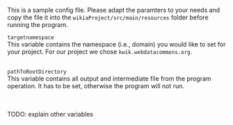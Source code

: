 This is a sample config file.
Please adapt the paramters to your needs and copy the file it into the `wikiaProject/src/main/resources` folder before running the program.<br/>

`targetnamespace`<br/>
This variable contains the namespace (i.e., domain) you would like to set for your project. For our project we chose `kwik.webdatacommons.org`.
<br/><br/>

`pathToRootDirectory`<br/>
This variable contains all output and intermediate file from the program operation. It has to be set, otherwise the program will not run.

<br/><br/>
TODO: explain other variables

